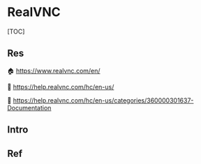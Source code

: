 # RealVNC

[TOC]



## Res
🏠 https://www.realvnc.com/en/

🔎 https://help.realvnc.com/hc/en-us/

📂 https://help.realvnc.com/hc/en-us/categories/360000301637-Documentation



## Intro


## Ref

